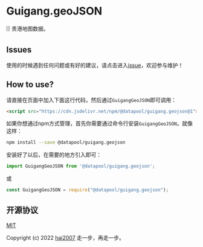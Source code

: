 # Guigang.geoJSON
🗄️ 贵港地图数据。

## Issues
使用的时候遇到任何问题或有好的建议，请点击进入[issue](https://github.com/hai2007/datapool/issues)，欢迎参与维护！

## How to use?

请直接在页面中加入下面这行代码，然后通过```GuigangGeoJSON```即可调用：

```html
<script src="https://cdn.jsdelivr.net/npm/@datapool/guigang.geojson@1"></script>
```

如果你想通过npm方式管理，首先你需要通过命令行安装``````GuigangGeoJSON``````，就像这样：

```bash
npm install --save @datapool/guigang.geojson
```

安装好了以后，在需要的地方引入即可：

```js
import GuigangGeoJSON from '@datapool/guigang.geojson';
```

或

```js
const GuigangGeoJSON = require("@datapool/guigang.geojson");
```

开源协议
---------------------------------------
[MIT](https://github.com/hai2007/datapool/blob/master/LICENSE)

Copyright (c) 2022 [hai2007](https://hai2007.gitee.io/sweethome/) 走一步，再走一步。
